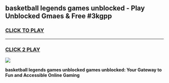 
## basketball legends games unblocked - Play Unblocked Gmaes & Free #3kgpp
<h3>
<a href="https://news.freeplayer.one?title=basketball_legends_games_unblocked&ref=03M">CLICK TO PLAY</a></h3>
<hr>

<h3>
<a href="https://news.freeplayer.one?title=basketball_legends_games_unblocked&ref=03M">CLICK 2 PLAY</a>
  
</h3>

<a href="https://news.freeplayer.one?title=basketball_legends_games_unblocked&ref=03M"><img src="https://clearcache.store/games.png"></a>


**basketball legends games unblocked games unblocked: Your Gateway to Fun and Accessible Online Gaming**
